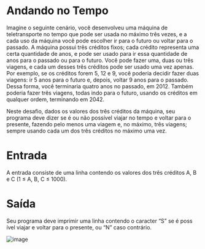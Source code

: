 # Andando no Tempo

Imagine o seguinte cenário, você desenvolveu uma máquina de  teletransporte no tempo que pode ser usada no máximo três vezes, e a cada uso da máquina você pode escolher ir para o futuro ou voltar para o passado. A máquina possui três créditos fixos; cada crédito representa uma certa quantidade de anos, e pode ser usado para ir essa quantidade de anos para o passado ou para o futuro. Você pode fazer uma, duas ou três viagens, e cada um desses três créditos pode ser usado uma vez apenas. Por exemplo, se os créditos forem 5, 12 e 9, você poderia decidir fazer duas viagens: ir 5 anos para o futuro e, depois, voltar 9 anos para o passado. Dessa forma, você terminaria quatro anos no passado, em 2012. Também poderia fazer três viagens, todas indo para o futuro, usando os créditos em qualquer ordem, terminando em 2042.

Neste desafio, dados os valores dos três créditos da máquina, seu programa deve dizer se é ou não possível viajar no tempo e voltar para o presente, fazendo pelo menos uma viagem e, no máximo, três viagens; sempre usando cada um dos três créditos no máximo uma vez.

# Entrada

A entrada consiste de uma linha contendo os valores dos três créditos A, B e C (1 ≤ A, B, C ≤ 1000).

# Saída

Seu programa deve imprimir uma linha contendo o caracter “S” se é poss ível viajar e voltar para o presente, ou “N” caso contrário.

![image](https://user-images.githubusercontent.com/76081229/175302435-b6d83d37-3587-4cbf-864b-d845940792b6.png)
